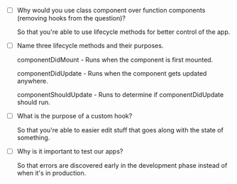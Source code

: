 - [ ] Why would you use class component over function components (removing hooks from the question)?

  So that you're able to use lifecycle methods for better control of the app.

- [ ] Name three lifecycle methods and their purposes.

  componentDidMount - Runs when the component is first mounted.
  
  componentDidUpdate - Runs when the component gets updated anywhere.
  
  componentShouldUpdate - Runs to determine if componentDidUpdate should run.

- [ ] What is the purpose of a custom hook?

  So that you're able to easier edit stuff that goes along with the state of something.

- [ ] Why is it important to test our apps?

  So that errors are discovered early in the development phase instead of when it's in production.
